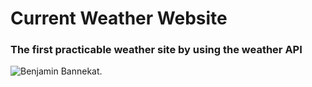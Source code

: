 # Current Weather Website
### The first practicable weather site by using the weather API
![Benjamin Bannekat](https://octodex.github.com/images/bannekat.png).
